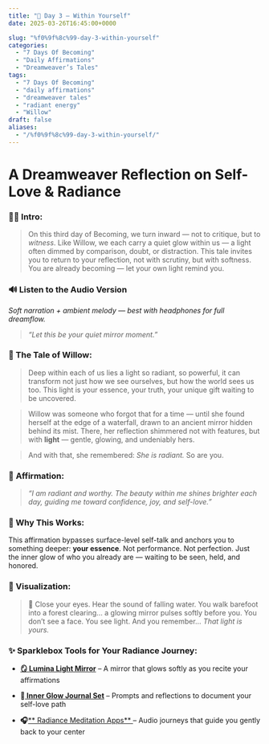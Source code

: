 ```yaml
---
title: "🌙 Day 3 — Within Yourself"
date: 2025-03-26T16:45:00+0000

slug: "%f0%9f%8c%99-day-3-within-yourself"
categories:
  - "7 Days Of Becoming"
  - "Daily Affirmations"
  - "Dreamweaver’s Tales"
tags:
  - "7 Days Of Becoming"
  - "daily affirmations"
  - "dreamweaver tales"
  - "radiant energy"
  - "Willow"
draft: false
aliases:
  - "/%f0%9f%8c%99-day-3-within-yourself/"
---
```

# A Dreamweaver Reflection on Self-Love & Radiance

### 🧚‍♀️ Intro:

> On this third day of Becoming, we turn inward — not to critique, but to *witness*.
Like Willow, we each carry a quiet glow within us — a light often dimmed by comparison, doubt, or distraction.
This tale invites you to return to your reflection, not with scrutiny, but with softness.
You are already becoming — let your own light remind you.

### 🔊 **Listen to the Audio Version**

*Soft narration + ambient melody — best with headphones for full dreamflow.*

> *“Let this be your quiet mirror moment.”*

### 📖 The Tale of Willow:

> Deep within each of us lies a light so radiant, so powerful, it can transform not just how we see ourselves, but how the world sees us too. This light is your essence, your truth, your unique gift waiting to be uncovered.

> 
> 
> 
> Willow was someone who forgot that for a time — until she found herself at the edge of a waterfall, drawn to an ancient mirror hidden behind its mist. There, her reflection shimmered not with features, but with **light** — gentle, glowing, and undeniably hers.

> 
> 
> 
> And with that, she remembered: *She is radiant.* So are you.

### 💬 **Affirmation**:

> *“I am radiant and worthy. The beauty within me shines brighter each day, guiding me toward confidence, joy, and self-love.”*

### 🌿 Why This Works:

This affirmation bypasses surface-level self-talk and anchors you to something deeper: **your essence**.
Not performance. Not perfection. Just the inner glow of who you already are — waiting to be seen, held, and honored.

### 🧘 Visualization:

> 🌲 Close your eyes.
Hear the sound of falling water.
You walk barefoot into a forest clearing… a glowing mirror pulses softly before you.
You don’t see a face.
You see light.
And you remember…
*That light is yours.*

### ✨ Sparklebox Tools for Your Radiance Journey:

- **[🪞 Lumina Light Mirror](https://www.luminapro.co/)** – A mirror that glows softly as you recite your affirmations

- **📓[ Inner Glow Journal Set](https://amzn.to/4j3ji3m)** – Prompts and reflections to document your self-love path

- **🎧**[** Radiance Meditation Apps** ](https://www.forbes.com/health/mind/best-meditation-apps/)– Audio journeys that guide you gently back to your center

### 

>
